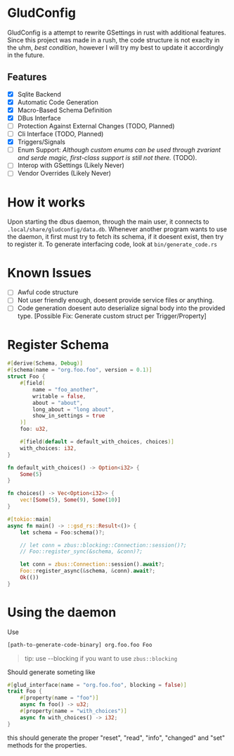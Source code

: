 # GludConfig

GludConfig is a attempt to rewrite GSettings in rust with additional features. Since this project was made in a rush, the code structure is not exaclty in the uhm, _best condition_, however I will try my best to update it accordingly in the future.

## Features

- [x] Sqlite Backend
- [x] Automatic Code Generation
- [x] Macro-Based Schema Definition
- [x] DBus Interface
- [ ] Protection Against External Changes (TODO, Planned)
- [ ] Cli Interface (TODO, Planned)
- [x] Triggers/Signals
- [ ] Enum Support: _Although custom enums can be used through zvariant and serde magic, first-class support is still not there._ (TODO).
- [ ] Interop with GSettings (Likely Never)
- [ ] Vendor Overrides (Likely Never)

# How it works

Upon starting the dbus daemon, through the main user, it connects to `.local/share/gludconfig/data.db`. Whenever another program wants to use the daemon, it first must try to fetch its schema, if it doesent exist, then try to register it. To generate interfacing code, look at `bin/generate_code.rs`

# Known Issues

- [ ] Awful code structure
- [ ] Not user friendly enough, doesent provide service files or anything.
- [ ] Code generation doesent auto deserialize signal body into the provided type. [Possible Fix: Generate custom struct per Trigger/Property]

# Register Schema

```rust
#[derive(Schema, Debug)]
#[schema(name = "org.foo.foo", version = 0.1)]
struct Foo {
    #[field(
        name = "foo_another",
        writable = false,
        about = "about",
        long_about = "long about",
        show_in_settings = true
    )]
    foo: u32,

    #[field(default = default_with_choices, choices)]
    with_choices: i32,
}

fn default_with_choices() -> Option<i32> {
    Some(5)
}

fn choices() -> Vec<Option<i32>> {
    vec![Some(5), Some(9), Some(10)]
}

#[tokio::main]
async fn main() -> ::gsd_rs::Result<()> {
    let schema = Foo:schema()?;

    // let conn = zbus::blocking::Connection::session()?;
    // Foo::register_sync(&schema, &conn)?;

    let conn = zbus::Connection::session().await?;
    Foo::register_async(&schema, &conn).await?;
    Ok(())
}
```

# Using the daemon

Use

```bash
[path-to-generate-code-binary] org.foo.foo Foo
```

> tip: use --blocking if you want to use `zbus::blocking`

Should generate someting like

```rust
#[glud_interface(name = "org.foo.foo", blocking = false)]
trait Foo {
    #[property(name = "foo")]
    async fn foo() -> u32;
    #[property(name = "with_choices")]
    async fn with_choices() -> i32;
}
```

this should generate the proper "reset", "read", "info", "changed" and "set" methods for the properties.
